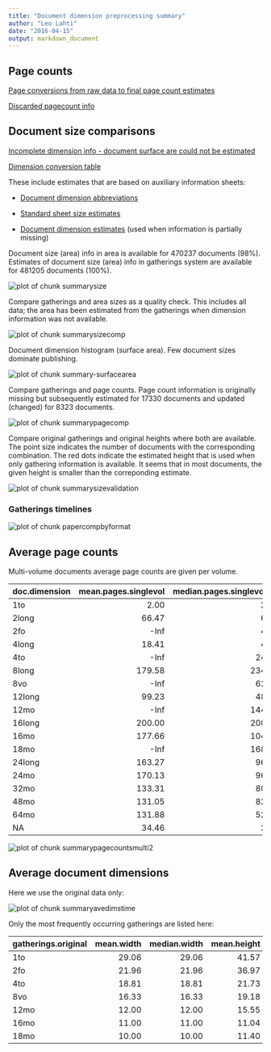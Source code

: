 ```yaml
---
title: "Document dimension preprocessing summary"
author: "Leo Lahti"
date: "2016-04-15"
output: markdown_document
---
```



## Page counts

[Page conversions from raw data to final page count estimates](https://raw.githubusercontent.com/rOpenGov/estc/master/inst/examples/output.tables/pagecount_conversion_nontrivial.csv)

<!--[Page conversions from raw data to final page count estimates with volume info](https://raw.githubusercontent.com/rOpenGov/estc/master/inst/examples/output.tables/page_conversion_table_full.csv)-->

[Discarded pagecount info](https://raw.githubusercontent.com/rOpenGov/estc/master/inst/examples/output.tables/pagecount_discarded.csv)



## Document size comparisons

[Incomplete dimension info - document surface are could not be estimated](https://raw.githubusercontent.com/rOpenGov/estc/master/inst/examples/output.tables/physical_dimension_incomplete.csv)

[Dimension conversion table](https://raw.githubusercontent.com/rOpenGov/estc/master/inst/examples/output.tables/conversions_physical_dimension.csv)


These include estimates that are based on auxiliary information sheets:

  * [Document dimension abbreviations](https://github.com/rOpenGov/bibliographica/blob/master/inst/extdata/document_size_abbreviations.csv)

  * [Standard sheet size estimates](https://github.com/rOpenGov/bibliographica/blob/master/inst/extdata/sheetsizes.csv)

  * [Document dimension estimates](https://github.com/rOpenGov/bibliographica/blob/master/inst/extdata/documentdimensions.csv) (used when information is partially missing)


  
<!--[Discarded dimension info](https://raw.githubusercontent.com/rOpenGov/estc/master/inst/examples/output.tables/dimensions_discarded.csv)-->

Document size (area) info in area is available for 470237 documents (98%). Estimates of document size (area) info in gatherings system are available for 481205 documents (100%). 

![plot of chunk summarysize](figure/summarysize-1.png)


Compare gatherings and area sizes as a quality check. This includes all data; the area has been estimated from the gatherings when dimension information was not available.

![plot of chunk summarysizecomp](figure/summarysizecomp-1.png)

Document dimension histogram (surface area). Few document sizes dominate publishing.

![plot of chunk summary-surfacearea](figure/summary-surfacearea-1.png)


Compare gatherings and page counts. Page count information is originally missing but subsequently estimated for 17330 documents and updated (changed) for 8323 documents. 


![plot of chunk summarypagecomp](figure/summarypagecomp-1.png)

Compare original gatherings and original heights where both are available. The point size indicates the number of documents with the corresponding combination. The red dots indicate the estimated height that is used when only gathering information is available. It seems that in most documents, the given height is smaller than the correponding estimate.

![plot of chunk summarysizevalidation](figure/summarysizevalidation-1.png)

### Gatherings timelines

![plot of chunk papercompbyformat](figure/papercompbyformat-1.png)

## Average page counts 

Multi-volume documents average page counts are given per volume.


|doc.dimension | mean.pages.singlevol| median.pages.singlevol| n.singlevol| mean.pages.multivol| median.pages.multivol| n.multivol| mean.pages.issue| median.pages.issue| n.issue|
|:-------------|--------------------:|----------------------:|-----------:|-------------------:|---------------------:|----------:|----------------:|------------------:|-------:|
|1to           |                 2.00|                      2|       15901|                  NA|                    NA|         NA|               NA|                 NA|      NA|
|2long         |                66.47|                      6|          38|               22.00|                 22.00|          5|            21.92|                 22|      13|
|2fo           |                 -Inf|                      4|       99053|              406.54|                500.00|       1359|            17.93|                 14|   25202|
|4long         |                18.41|                      4|          22|                  NA|                    NA|         NA|            22.25|                 20|       8|
|4to           |                 -Inf|                     24|      102049|               72.67|                 20.00|        895|            21.42|                 20|   59685|
|8long         |               179.58|                    234|          41|                1.33|                  1.33|          1|            20.00|                 16|       4|
|8vo           |                 -Inf|                     62|      167850|              284.24|                290.00|       7336|            28.37|                 28|   68255|
|12long        |                99.23|                     48|         266|               44.40|                 24.00|          6|            24.58|                 24|     135|
|12mo          |                 -Inf|                    144|       70801|              156.94|                155.17|       6903|            25.67|                 24|   16865|
|16long        |               200.00|                    200|           1|                  NA|                    NA|         NA|               NA|                 NA|      NA|
|16mo          |               177.66|                    104|        2377|              284.45|                292.00|         49|            25.97|                 28|     475|
|18mo          |                 -Inf|                    168|        2010|              196.89|                201.00|        261|            32.45|                 36|     220|
|24long        |               163.27|                     96|          82|                  NA|                    NA|         NA|            40.93|                 44|      15|
|24mo          |               170.13|                     96|        1872|              270.75|                270.75|         59|            29.12|                 24|     596|
|32mo          |               133.31|                     80|         749|                 NaN|                    NA|          1|            31.39|                 32|     199|
|48mo          |               131.05|                     82|          23|                  NA|                    NA|         NA|            34.00|                 32|       9|
|64mo          |               131.88|                     52|         129|              147.17|                147.00|          7|            30.00|                 32|      30|
|NA            |                34.46|                      2|       16995|               15.68|                 12.88|        247|            24.00|                 23|    3716|


![plot of chunk summarypagecountsmulti2](figure/summarypagecountsmulti2-1.png)


## Average document dimensions 

Here we use the original data only:

![plot of chunk summaryavedimstime](figure/summaryavedimstime-1.png)




Only the most frequently occurring gatherings are listed here:


|gatherings.original | mean.width| median.width| mean.height| median.height|   n|
|:-------------------|----------:|------------:|-----------:|-------------:|---:|
|1to                 |      29.06|        29.06|       41.57|         41.57|  28|
|2fo                 |      21.96|        21.96|       36.97|         36.97| 775|
|4to                 |      18.81|        18.81|       21.73|         21.73| 522|
|8vo                 |      16.33|        16.33|       19.18|         19.18| 668|
|12mo                |      12.00|        12.00|       15.55|         15.55| 107|
|16mo                |      11.00|        11.00|       11.04|         11.04|  23|
|18mo                |      10.00|        10.00|       11.40|         11.40|   5|

